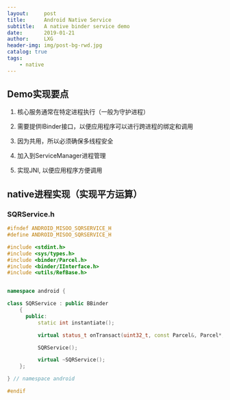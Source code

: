 ```yaml
---
layout:     post
title:      Android Native Service
subtitle:   A native binder service demo
date:       2019-01-21
author:     LXG
header-img: img/post-bg-rwd.jpg
catalog: true
tags:
    - native
---
```


## Demo实现要点

1. 核心服务通常在特定进程执行（一般为守护进程）

2. 需要提供IBinder接口，以便应用程序可以进行跨进程的绑定和调用

3. 因为共用，所以必须确保多线程安全

4. 加入到ServiceManager进程管理

5. 实现JNI, 以便应用程序方便调用


## native进程实现（实现平方运算）

### SQRService.h

```c++
#ifndef ANDROID_MISOO_SQRSERVICE_H  
#define ANDROID_MISOO_SQRSERVICE_H

#include <stdint.h>  
#include <sys/types.h>  
#include <binder/Parcel.h>  
#include <binder/IInterface.h>  
#include <utils/RefBase.h>  


namespace android {

class SQRService : public BBinder
    {
      public:
          static int instantiate();

          virtual status_t onTransact(uint32_t, const Parcel&, Parcel*, uint32_t);

          SQRService();

          virtual ~SQRService();
    };

} // namespace android

#endif
```






